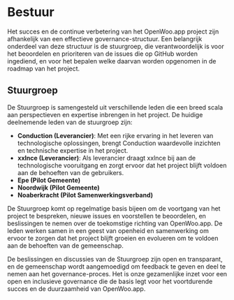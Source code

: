 # Bestuur

Het succes en de continue verbetering van het OpenWoo.app project zijn afhankelijk van een effectieve governance-structuur. Een belangrijk onderdeel van deze structuur is de stuurgroep, die verantwoordelijk is voor het beoordelen en prioriteren van de issues die op GitHub worden ingediend, en voor het bepalen welke daarvan worden opgenomen in de roadmap van het project.

## Stuurgroep

De Stuurgroep is samengesteld uit verschillende leden die een breed scala aan perspectieven en expertise inbrengen in het project. De huidige deelnemende leden van de stuurgroep zijn:

- **Conduction (Leverancier)**: Met een rijke ervaring in het leveren van technologische oplossingen, brengt Conduction waardevolle inzichten en technische expertise in het project.
- **xxlnce (Leverancier)**: Als leverancier draagt xxlnce bij aan de technologische vooruitgang en zorgt ervoor dat het project blijft voldoen aan de behoeften van de gebruikers.
- **Epe (Pilot Gemeente)**
- **Noordwijk (Pilot Gemeente)**
- **Noaberkracht (Pilot Samenwerkingsverband)**

De Stuurgroep komt op regelmatige basis bijeen om de voortgang van het project te bespreken, nieuwe issues en voorstellen te beoordelen, en beslissingen te nemen over de toekomstige richting van OpenWoo.app. De leden werken samen in een geest van openheid en samenwerking om ervoor te zorgen dat het project blijft groeien en evolueren om te voldoen aan de behoeften van de gemeenschap.

De beslissingen en discussies van de Stuurgroep zijn open en transparant, en de gemeenschap wordt aangemoedigd om feedback te geven en deel te nemen aan het governance-proces. Het is onze gezamenlijke inzet voor een open en inclusieve governance die de basis legt voor het voortdurende succes en de duurzaamheid van OpenWoo.app.
